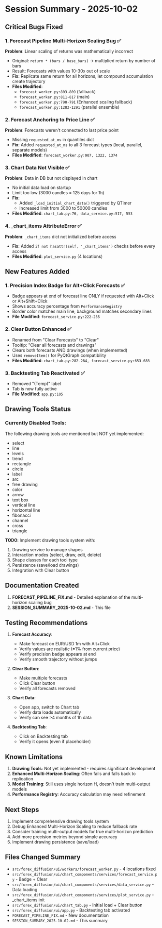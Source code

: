 # Session Summary - 2025-10-02

## Critical Bugs Fixed

### 1. Forecast Pipeline Multi-Horizon Scaling Bug ✅
**Problem**: Linear scaling of returns was mathematically incorrect
- Original: `return * (bars / base_bars)` → multiplied return by number of bars
- Result: Forecasts with values 10-30x out of scale
- **Fix**: Replicate same return for all horizons, let compound accumulation create trajectory
- **Files Modified**:
  - `forecast_worker.py:803-809` (fallback)
  - `forecast_worker.py:811-817` (main)
  - `forecast_worker.py:790-791` (Enhanced scaling fallback)
  - `forecast_worker.py:1283-1291` (parallel ensemble)

### 2. Forecast Anchoring to Price Line ✅
**Problem**: Forecasts weren't connected to last price point
- Missing `requested_at_ms` in quantiles dict
- **Fix**: Added `requested_at_ms` to all 3 forecast types (local, parallel, separate models)
- **Files Modified**: `forecast_worker.py:907, 1322, 1374`

### 3. Chart Data Not Visible ✅
**Problem**: Data in DB but not displayed in chart
- No initial data load on startup
- Limit too low (3000 candles = 125 days for 1h)
- **Fix**:
  - Added `_load_initial_chart_data()` triggered by QTimer
  - Increased limit from 3000 to 50000 candles
- **Files Modified**: `chart_tab.py:76, data_service.py:517, 553`

### 4. _chart_items AttributeError ✅
**Problem**: `_chart_items` dict not initialized before access
- **Fix**: Added `if not hasattr(self, '_chart_items')` checks before every access
- **Files Modified**: `plot_service.py` (4 locations)

## New Features Added

### 1. Precision Index Badge for Alt+Click Forecasts ✅
- Badge appears at end of forecast line ONLY if requested with Alt+Click or Alt+Shift+Click
- Shows accuracy percentage from `PerformanceRegistry`
- Border color matches main line, background matches secondary lines
- **File Modified**: `forecast_service.py:222-255`

### 2. Clear Button Enhanced ✅
- Renamed from "Clear Forecasts" to "Clear"
- Tooltip: "Clear all forecasts and drawings"
- Clears both forecasts AND drawings (when implemented)
- Uses `removeItem()` for PyQtGraph compatibility
- **Files Modified**: `chart_tab.py:282-284, forecast_service.py:653-683`

### 3. Backtesting Tab Reactivated ✅
- Removed "(Temp)" label
- Tab is now fully active
- **File Modified**: `app.py:105`

## Drawing Tools Status

### Currently Disabled Tools:
The following drawing tools are mentioned but NOT yet implemented:
- select
- line
- levels
- trend
- rectangle
- circle
- label
- arc
- free drawing
- color
- arrow
- text box
- vertical line
- horizontal line
- fibonacci
- channel
- cross
- triangle

**TODO**: Implement drawing tools system with:
1. Drawing service to manage shapes
2. Interaction modes (select, draw, edit, delete)
3. Shape classes for each tool type
4. Persistence (save/load drawings)
5. Integration with Clear button

## Documentation Created

1. **FORECAST_PIPELINE_FIX.md** - Detailed explanation of the multi-horizon scaling bug
2. **SESSION_SUMMARY_2025-10-02.md** - This file

## Testing Recommendations

1. **Forecast Accuracy**:
   - Make forecast on EUR/USD 1m with Alt+Click
   - Verify values are realistic (±1% from current price)
   - Verify precision badge appears at end
   - Verify smooth trajectory without jumps

2. **Clear Button**:
   - Make multiple forecasts
   - Click Clear button
   - Verify all forecasts removed

3. **Chart Data**:
   - Open app, switch to Chart tab
   - Verify data loads automatically
   - Verify can see >4 months of 1h data

4. **Backtesting Tab**:
   - Click on Backtesting tab
   - Verify it opens (even if placeholder)

## Known Limitations

1. **Drawing Tools**: Not yet implemented - requires significant development
2. **Enhanced Multi-Horizon Scaling**: Often fails and falls back to replication
3. **Model Training**: Still uses single horizon H, doesn't train multi-output models
4. **Performance Registry**: Accuracy calculation may need refinement

## Next Steps

1. Implement comprehensive drawing tools system
2. Debug Enhanced Multi-Horizon Scaling to reduce fallback rate
3. Consider training multi-output models for true multi-horizon prediction
4. Add more precision metrics beyond simple accuracy
5. Implement drawing persistence (save/load)

## Files Changed Summary

- `src/forex_diffusion/ui/workers/forecast_worker.py` - 4 locations fixed
- `src/forex_diffusion/ui/chart_components/services/forecast_service.py` - Badge + Clear
- `src/forex_diffusion/ui/chart_components/services/data_service.py` - Data loading
- `src/forex_diffusion/ui/chart_components/services/plot_service.py` - _chart_items init
- `src/forex_diffusion/ui/chart_tab.py` - Initial load + Clear button
- `src/forex_diffusion/ui/app.py` - Backtesting tab activated
- `FORECAST_PIPELINE_FIX.md` - New documentation
- `SESSION_SUMMARY_2025-10-02.md` - This summary
